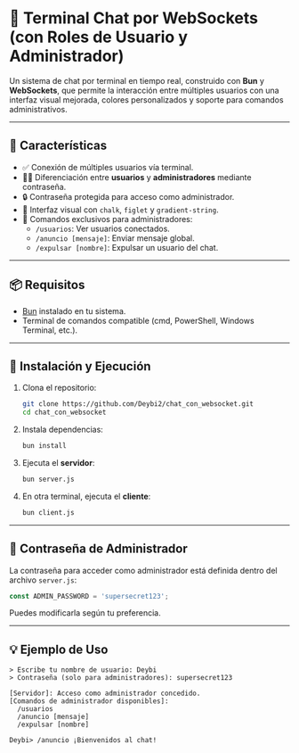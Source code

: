 # 💬 Terminal Chat por WebSockets (con Roles de Usuario y Administrador)

Un sistema de chat por terminal en tiempo real, construido con **Bun** y **WebSockets**, que permite la interacción entre múltiples usuarios con una interfaz visual mejorada, colores personalizados y soporte para comandos administrativos.

---

## 🚀 Características

- ✅ Conexión de múltiples usuarios vía terminal.
- 🧑‍💻 Diferenciación entre **usuarios** y **administradores** mediante contraseña.
- 🔒 Contraseña protegida para acceso como administrador.
- 🎨 Interfaz visual con `chalk`, `figlet` y `gradient-string`.
- 🧠 Comandos exclusivos para administradores:
  - `/usuarios`: Ver usuarios conectados.
  - `/anuncio [mensaje]`: Enviar mensaje global.
  - `/expulsar [nombre]`: Expulsar un usuario del chat.

---

## 📦 Requisitos

- [Bun](https://bun.sh/) instalado en tu sistema.
- Terminal de comandos compatible (cmd, PowerShell, Windows Terminal, etc.).

---

## 📁 Instalación y Ejecución

1. Clona el repositorio:
   ```bash
   git clone https://github.com/Deybi2/chat_con_websocket.git
   cd chat_con_websocket
   ```

2. Instala dependencias:
   ```bash
   bun install
   ```

3. Ejecuta el **servidor**:
   ```bash
   bun server.js
   ```

4. En otra terminal, ejecuta el **cliente**:
   ```bash
   bun client.js
   ```

---

## 🔐 Contraseña de Administrador

La contraseña para acceder como administrador está definida dentro del archivo `server.js`:
```js
const ADMIN_PASSWORD = 'supersecret123';
```
Puedes modificarla según tu preferencia.

---

## 💡 Ejemplo de Uso

```
> Escribe tu nombre de usuario: Deybi
> Contraseña (solo para administradores): supersecret123

[Servidor]: Acceso como administrador concedido.
[Comandos de administrador disponibles]:
  /usuarios
  /anuncio [mensaje]
  /expulsar [nombre]

Deybi> /anuncio ¡Bienvenidos al chat!
```